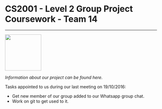 # CS2001 - Level 2 Group Project Coursework - Team 14
------------------------------------------------------

<img src="https://upload.wikimedia.org/wikipedia/en/b/b6/Brunel_University_Logo.png" height="120">

_Information about our project can be found here._

Tasks appointed to us during our last meeting on 19/10/2016:
- Get new member of our group added to our Whatsapp group chat.  
- Work on git to get used to it.

